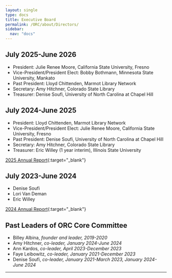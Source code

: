 ```yaml
---
layout: single
type: docs
title: Executive Board
permalink: /ORC/about/Directors/
sidebar:
  nav: "docs"
---
```


## July 2025-June 2026

* President: Julie Renee Moore, California State University, Fresno
* Vice-President/President Elect: Bobby Bothmann, Minnesota State University, Mankato 
* Past President: Lloyd Chittenden, Marmot Library Network
* Secretary: Amy Hitchner, Colorado State Library
* Treasurer: Denise Soufi, University of North Carolina at Chapel Hill 

## July 2024-June 2025

* President: Lloyd Chittenden, Marmot Library Network
* Vice-President/President Elect: Julie Renee Moore, California State University, Fresno
* Past President: Denise Soufi, University of North Carolina at Chapel Hill 
* Secretary: Amy Hitchner, Colorado State Library
* Treasurer: Eric Willey (1 year interim), Illinois State University

[2025 Annual Report](https://drive.google.com/file/d/1_GPaITdOCfgyDBJF4xk3wqr6dqP86Srt/view?usp=drive_link){:target="_blank"}

## July 2023-June 2024

* Denise Soufi
* Lori Van Deman
* Eric Willey

[2024 Annual Report](https://drive.google.com/file/d/1Zlv4uY8tCdigCajlBgDmEvbp9twb8Mt2/view?usp=sharing){:target="_blank"}

## Past Leaders of ORC Core Committee

* Billey Albina, _founder and leader, 2019-2020_
* Amy Hitchner, _co-leader, January 2024-June 2024_
* Ann Kardos, _co-leader, April 2023-December 2023_
* Faye Leibowitz, _co-leader, January 2021-December 2023_
* Denise Soufi, _co-leader, January 2021-March 2023, January 2024-June 2024_

---
